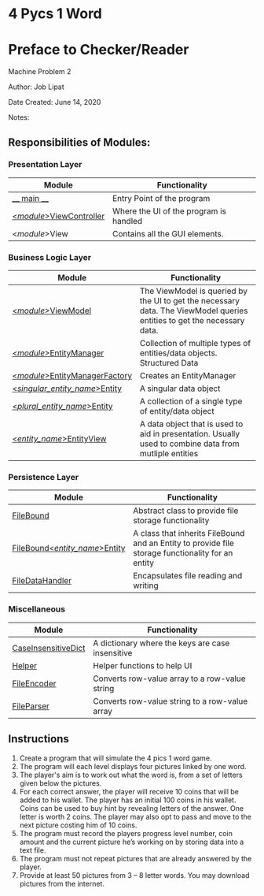 # 4 Pycs 1 Word
 
# Preface to Checker/Reader

Machine Problem 2

Author: Job Lipat

Date Created: June 14, 2020

Notes:



## Responsibilities of Modules:

### Presentation Layer
| Module | Functionality |
| ------- | ------------- |
| [__ main __](__main__.py) | Entry Point of the program |
| [<*module*>ViewController](payroll/PayrollViewController.py) | Where the UI of the program is handled |
| <*module*>View | Contains all the GUI elements.  |


### Business Logic Layer
| Module | Functionality |
| -------| ------------- |
| [<*module*>ViewModel](payroll/PayrollViewModel.py) | The ViewModel is queried by the UI to get the necessary data. The ViewModel queries entities to get the necessary data. |
| [<*module*>EntityManager](payroll/PayrollEntityManager.py) | Collection of multiple types of entities/data objects. Structured Data |
| [<*module*>EntityManagerFactory](payroll/PayrollEntityManagerFactory.py) | Creates an EntityManager |
| [<*singular_entity_name*>Entity](payroll/entities/EmployeeEntity.py) | A singular data object |
| [<*plural_entity_name*>Entity](payroll/entities/EmployeesEntity.py) | A collection of a single type of entity/data object |
| [<*entity_name*>EntityView](payroll/entities/PayrollRecordEntityView.py) | A data object that is used to aid in presentation. Usually used to combine data from mutliple entities|


### Persistence Layer
| Module | Functionality |
| -------| ------------- |
| [FileBound](payroll/entities/filebound/FileBound.py) | Abstract class to provide file storage functionality |
| [FileBound<*entity_name*>Entity](payroll/entities/filebound/FileBoundEmployeesEntity.py) | A class that inherits FileBound and an Entity to provide file storage functionality for an entity |
| [FileDataHandler](data/FileDataHandler.py) | Encapsulates file reading and writing |

### Miscellaneous
| Module | Functionality |
| -------| ------------- |
| [CaseInsensitiveDict](lib/CaseInsensitiveDict.py) | A dictionary where the keys are case insensitive |
| [Helper](lib/Helper.py) | Helper functions to help UI |
| [FileEncoder](payroll/filestrategy/FileEncoder.py) | Converts row-value array to a row-value string |
| [FileParser](payroll/filestrategy/FileParser.py) | Converts row-value string to a row-value array |





## Instructions
1. Create a program that will simulate the 4 pics 1 word game.
2. The program will each level displays four pictures linked by one word.
3. The player's aim is to work out what the word is, from a set of letters given below the pictures.
4. For each correct answer, the player will receive 10 coins that will be added to his wallet. The player has an initial 100 coins in his wallet. Coins can be used to buy hint by revealing letters of the answer. One letter is worth 2 coins. The player may also opt to pass and move to the next picture costing him of 10 coins.
5. The program must record the players progress level number, coin amount and the current picture he’s working on by storing data into a text file.
6. The program must not repeat pictures that are already answered by the player.
7. Provide at least 50 pictures from 3 – 8 letter words.
You may download pictures from the internet.

